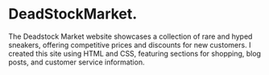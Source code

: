 # DeadStockMarket.
The Deadstock Market website showcases a collection of rare and hyped sneakers, offering competitive prices and discounts for new customers. I created this site using HTML and CSS, featuring sections for shopping, blog posts, and customer service information.
